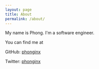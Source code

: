 ```yaml
---
layout: page
title: About
permalink: /about/
---
```


My name is Phong. I'm a software engineer.

You can find me at

GitHub: [phonginx](https://github.com/phonginx)

Twitter: [phonginx](https://twitter.com/phonginx)

